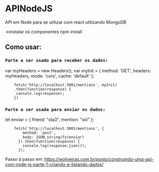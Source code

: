 # APINodeJS
API em Node para se utilizar com react utilizando MongoDB

->instalar os componentes npm install

## Como usar:
### `Parte a ser usado para receber os dados:`
var myHeaders = new Headers();
		var myInit = { method: 'GET',
               headers: myHeaders,
               mode: 'cors',
               cache: 'default' };
			   
		fetch('http://localhost:3001/mentions', myInit)
		.then(function(response) {
		 console.log(response);
		})
    
    
### `Parte a ser usada para enviar os dados:`
let enviar = {
		friend: "ola3",
		mention: "oiii"
		};
		
		fetch('http://localhost:3001/mentions', {
			method: 'post',
			body: JSON.stringify(enviar)
		  }).then(function(response) {
			console.log(response.json());
		  });



Passo a passo em: https://woliveiras.com.br/posts/construindo-uma-api-com-node-js-parte-1-criando-e-listando-dados/
